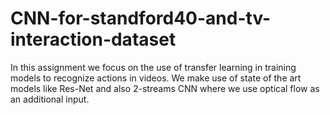 # CNN-for-standford40-and-tv-interaction-dataset
In this assignment we focus on the use of transfer learning in training models to recognize actions in videos. We make use of state of the art models like Res-Net and also 2-streams CNN where we use optical flow as an additional input.
